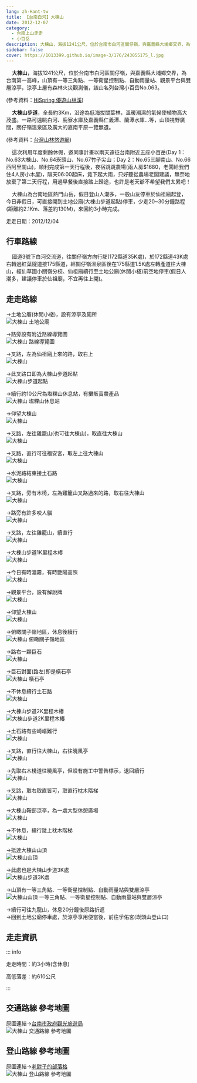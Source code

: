 ```yaml
---
lang: zh-Hant-tw
title: 【台南白河】大棟山
date: 2012-12-07
category: 
  - 台南上山走走
  - 小百岳
description: 大棟山，海拔1241公尺，位於台南市白河區關仔嶺，與嘉義縣大埔鄉交界，為台南第一高峰，山頂有一等三角點、一等衛星控制點、自動雨量站、觀景平台與雙層涼亭，涼亭上層有森林火災觀測儀，該山名列台灣小百岳No.063。大棟山步道，全長約3Km，沿途為低海拔闊葉林，溫暖潮濕的氣候使植物高大茂盛。一路可遠眺白河、鹿寮水庫及嘉義縣仁義潭、蘭潭水庫...等，山頂視野廣闊，關仔嶺溫泉區及廣大的嘉南平原一覽無遺。
sidebar: false
cover: https://1013399.github.io/image-3/176/243055175_l.jpg
---
```


    **大棟山**，海拔1241公尺，位於台南市白河區關仔嶺，與嘉義縣大埔鄉交界，為台南第一高峰，山頂有一等三角點、一等衛星控制點、自動雨量站、觀景平台與雙層涼亭，涼亭上層有森林火災觀測儀，該山名列台灣小百岳No.063。

(參考資料：[HiSpring 優遊山林溪](http://gohiking.myweb.hinet.net/h7/TNAdadong.htm))  

    **大棟山步道**，全長約3Km，沿途為低海拔闊葉林，溫暖潮濕的氣候使植物高大茂盛。一路可遠眺白河、鹿寮水庫及嘉義縣仁義潭、蘭潭水庫...等，山頂視野廣闊，關仔嶺溫泉區及廣大的嘉南平原一覽無遺。

(參考資料：[台灣山林悠遊網](http://recreation.forest.gov.tw/RT/RT_2_1.aspx?TR_ID=105))  

<!-- more -->

    這次利用年度剩餘休假，邀同事計畫以兩天遠征台南附近五座小百岳(Day 1：No.63大棟山、No.64崁頭山、No.67竹子尖山；Day 2：No.65三腳南山、No.66西阿里關山)，順利完成第一天行程後，夜宿跳跳農場(兩人房$1680，老闆給我們住4人房小木屋)，隔天06:00起床，竟下起大雨，只好聽從農場老闆建議，無奈地放棄了第二天行程，用過早餐後直接踏上歸途，也許是老天爺不希望我們太累吧！  

    大棟山為台南地區熱門山岳，假日登山人潮多，一般山友停車於仙祖廟起登，今日非假日，可直接開到土地公廟(大棟山步道起點)停車，少走20~30分鐘路程(距離約2.1Km、落差約130M)，來回約3小時完成。

走走日期：2012/12/04

## 行車路線 
    國道3號下白河交流道，往關仔嶺方向行駛(172縣道35K處)，於172縣道43K處右轉過紅葉隧道接175縣道，經關仔嶺溫泉區後在175縣道1.5K處左轉產道往大棟山，經仙草國小關嶺分校、仙祖廟續行至土地公廟(休閒小棧)前空地停車(假日人潮多，建議停車於仙祖廟，不宜再往上開)。

## 走走路線
→土地公廟(休閒小棧)，設有涼亭及廁所  
![大棟山 土地公廟](https://1013399.github.io/image-3/176/243055135_l.jpg)

→路旁設有附近路線導覽圖  
![大棟山 路線導覽圖](https://1013399.github.io/image-3/176/243055145_l.jpg)

→叉路，左為仙祖廟上來的路，取右上  
![大棟山](https://1013399.github.io/image-3/176/243055147_l.jpg)

→此叉路口即為大棟山步道起點  
![大棟山步道起點](https://1013399.github.io/image-3/176/243055148_l.jpg)

→續行約10公尺為塩粿山休息站，有攤販賣農產品  
![大棟山 塩粿山休息站](https://1013399.github.io/image-3/176/243055151_l.jpg)

→仰望大棟山  
![大棟山](https://1013399.github.io/image-3/176/243055152_l.jpg)

→叉路，左往雞籠山(也可往大棟山)，取直往大棟山  
![大棟山](https://1013399.github.io/image-3/176/243055153_l.jpg)

→叉路，直行可往福安宮，取左上往大棟山  
![大棟山](https://1013399.github.io/image-3/176/243055158_l.jpg)

→水泥路結束接土石路  
![大棟山](https://1013399.github.io/image-3/176/243055160_l.jpg)

→叉路，旁有木椅，左為雞籠山叉路過來的路，取右往大棟山  
![大棟山](https://1013399.github.io/image-3/176/243055162_l.jpg)

→路旁有許多咬人貓  
![大棟山](https://1013399.github.io/image-3/176/243055165_l.jpg)

→叉路，左往雞籠山，續直行  
![大棟山](https://1013399.github.io/image-3/176/243055166_l.jpg)

→大棟山步道1K里程木樁  
![大棟山](https://1013399.github.io/image-3/176/243055168_l.jpg)

→今日有時濃霧，有時艷陽高照  
![大棟山](https://1013399.github.io/image-3/176/243055170_l.jpg)

→觀景平台，設有解說牌  
![大棟山](https://1013399.github.io/image-3/176/243055173_l.jpg)

→仰望大棟山  
![大棟山](https://1013399.github.io/image-3/176/243055175_l.jpg)

→俯瞰關子嶺地區，休息後續行  
![大棟山 俯瞰關子嶺地區](https://1013399.github.io/image-3/176/243055178_l.jpg)

→路右一顆巨石  
![大棟山](https://1013399.github.io/image-3/176/243055182_l.jpg)

→巨石對面(路左)即是橫石亭  
![大棟山 橫石亭](https://1013399.github.io/image-3/176/243055183_l.jpg)

→不休息續行土石路  
![大棟山](https://1013399.github.io/image-3/176/243055189_l.jpg)

→大棟山步道2K里程木樁  
![大棟山步道2K里程木樁](https://1013399.github.io/image-3/176/243055190_l.jpg)

→土石路有些崎嶇難行  
![大棟山](https://1013399.github.io/image-3/176/243055191_l.jpg)

→叉路，直行往大棟山，右往曉風亭  
![大棟山](https://1013399.github.io/image-3/176/243055196_l.jpg)

→先取右木棧道往曉風亭，但設有施工中警告標示，退回續行  
![大棟山](https://1013399.github.io/image-3/176/243055200_l.jpg)

→叉路，取右取直皆可，取直行枕木階梯  
![大棟山](https://1013399.github.io/image-3/176/243055203_l.jpg)

→大棟山鞍部涼亭，為一處大型休憩廣場  
![大棟山](https://1013399.github.io/image-3/176/243055206_l.jpg)

→不休息，續行陡上枕木階梯  
![大棟山](https://1013399.github.io/image-3/176/243055208_l.jpg)

→抵達大棟山山頂  
![大棟山山頂](https://1013399.github.io/image-3/176/243055212_l.jpg)

→此處也是大棟山步道3K處  
![大棟山步道3K處](https://1013399.github.io/image-3/176/243055218_l.jpg)

→山頂有一等三角點、一等衛星控制點、自動雨量站與雙層涼亭  
![大棟山山頂 一等三角點、一等衛星控制點、自動雨量站與雙層涼亭](https://1013399.github.io/image-3/176/243055215_l.jpg)

→續行可往九龍山，休息20分鐘後原路折返  
→回到土地公廟停車處，於涼亭享用便當後，前往孚佑宮(崁頭山登山口)

## 走走資訊

::: info

走走時間：約3小時(含休息)

高低落差：約610公尺

:::

## 交通路線 參考地圖  
原圖連結→[台南市政府觀光旅遊局](http://tour.tainan.gov.tw/view.aspx?sn=258)  
![大棟山 交通路線 參考地圖](https://1013399.github.io/image-3/176/243055264_l.jpg)

## 登山路線 參考地圖  
原圖連結→[老尉子的部落格](http://blog.xuite.net/laoweiz/blog/17177360)  
![大棟山 登山路線 參考地圖](https://1013399.github.io/image-3/176/243055263_l.jpg)